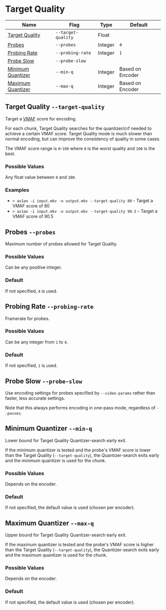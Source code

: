# Target Quality

Name | Flag | Type | Default
--- | --- | --- | ---
[Target Quality](#target-quality---target-quality) | `--target-quality` | Float | 
[Probes](#probes---probes) | `--probes` | Integer | `4`
[Probing Rate](#probing-rate---probing-rate) | `--probing-rate` | Integer | `1`
[Probe Slow](#probe-slow---probe-slow) | `--probe-slow` || 
[Minimum Quantizer](#minimum-quantizer---min-q) | `--min-q` | Integer | Based on Encoder
[Maximum Quantizer](#maximum-quantizer---max-q) | `--max-q` | Integer | Based on Encoder


## Target Quality `--target-quality`

Target a [VMAF](https://github.com/Netflix/vmaf) score for encoding.

For each chunk, Target Quality searches for the quantizer/crf needed to achieve a certain VMAF score. Target Quality mode is much slower than normal encoding, but can improve the consistency of quality in some cases.

The VMAF score range is `0`-`100` where `0` is the worst quality and `100` is the best.

### Possible Values

Any float value between `0` and `100`.

### Examples

* `> av1an -i input.mkv -o output.mkv --target-quality 80` - Target a VMAF score of 80
* `> av1an -i input.mkv -o output.mkv --target-quality 90.5` - Target a VMAF score of 90.5

## Probes `--probes`

Maximum number of probes allowed for Target Quality.

### Possible Values

Can be any positive integer.

### Default

If not specified, `4` is used.

## Probing Rate `--probing-rate`

Framerate for probes.

### Possible Values

Can be any integer from `1` to `4`.

### Default

If not specified, `1` is used.

## Probe Slow `--probe-slow`

Use encoding settings for probes specified by `--video-params` rather than faster, less accurate settings.

Note that this always performs encoding in one-pass mode, regardless of `--passes`.

## Minimum Quantizer `--min-q`

Lower bound for Target Quality Quantizer-search early exit.

If the minimum quantizer is tested and the probe's VMAF score is lower than the Target Quality (`--target-quality`), the Quantizer-search exits early and the minimum quantizer is used for the chunk.

### Possible Values

Depends on the encoder.

### Default

If not specified, the default value is used (chosen per encoder).

## Maximum Quantizer `--max-q`

Upper bound for Target Quality Quantizer-search early exit.

If the maximum quantizer is tested and the probe's VMAF score is higher than the Target Quality (`--target-quality`), the Quantizer-search exits early and the maximum quantizer is used for the chunk.

### Possible Values

Depends on the encoder.

### Default

If not specified, the default value is used (chosen per encoder).